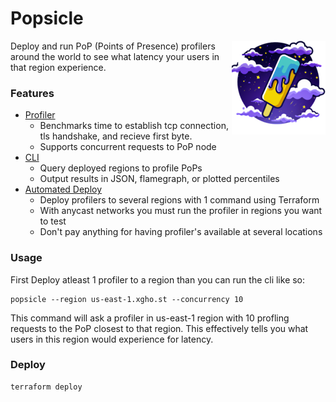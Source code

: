 # Popsicle

<img align="right" src="icon.png" height="150px" alt="the deno mascot dinosaur standing in the rain">

Deploy and run PoP (Points of Presence) profilers around the world to see what latency your users in that region experience.

### Features

- [Profiler](./profiler/)
  - Benchmarks time to establish tcp connection, tls handshake, and recieve first byte.
  - Supports concurrent requests to PoP node
- [CLI](./cli/)
  - Query deployed regions to profile PoPs
  - Output results in JSON, flamegraph, or plotted percentiles
- [Automated Deploy](./deploy/)
  - Deploy profilers to several regions with 1 command using Terraform
  - With anycast networks you must run the profiler in regions you want to test
  - Don't pay anything for having profiler's available at several locations

### Usage

First Deploy atleast 1 profiler to a region than you can run the cli like so:

```
popsicle --region us-east-1.xgho.st --concurrency 10
```

This command will ask a profiler in us-east-1 region with 10 profling requests to the PoP closest to that region. This effectively tells you what users in this region would experience for latency.

### Deploy

```
terraform deploy
```
